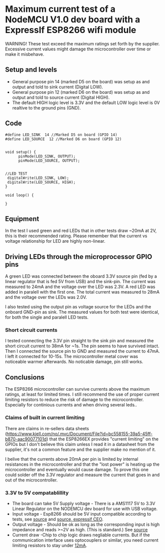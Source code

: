# Maximum current test of a NodeMCU V1.0 dev board with a ExpressIf ESP8266 wifi module

WARNING! These test exceed the maximum ratings set forth by the supplier.
Excessive current values might damage the microcontroller over time or make it misbehave.

## Setup and levels
* General purpose pin 14 (marked D5 on the board) was setup as and output and told to sink current (Digital LOW).
* General purpose pin 12 (marked D6 on the board) was setup as and output and told to source current (Digital HIGH).
* The default HIGH logic level is 3.3V and the default LOW logic level is 0V realtive to the ground pins (GND).

## Code

```
#define LED_SINK  14 //Marked D5 on board (GPIO 14)
#define LED_SOURCE  12 //Marked D6 on board (GPIO 12)


void setup() {
      pinMode(LED_SINK, OUTPUT);
      pinMode(LED_SOURCE, OUTPUT);
      

//LED TEST
 digitalWrite(LED_SINK, LOW);
 digitalWrite(LED_SOURCE, HIGH);
}

void loop() {

}
```

## Equipment
In the test I used green and red LEDs that in other tests draw ~20mA at 2V, this is their recommended rating. 
Please remember that the current vs voltage relationship for LED are highly non-linear.

## Driving LEDs through the microprocessor GPIO pins
A green LED was connected between the oboard 3.3V source pin (fed by a linear regulator that is fed 5V from USB) and the sink-pin.
The current was measured to 24mA and the voltage over the LED was 2.3V.
A red LED was added in paralell with the first one.
The total current was measured to 28mA and the voltage over the LEDs was 2.0V.

I also tested using the output pin as voltage source for the LEDs and the onboard GND-pin as sink.
The measured values for both test were identical, for both the single and paralell LED tests.

### Short circuit currents 
I tested connecting the 3.3V pin straight to the sink pin and measured the short circuit current to 38mA for ~1s. The pin seems to have survived intact. 
Then I connected the source pin to GND and measured the current to 47mA. I left it connected for 10-15s. The microcontroller metal cover was noticeable warmer afterwards. No noticable damage, pin still works.

## Conclusions
The ESP8266 microcontroller can survive currents above the maximum ratings, at least for limited times. 
I still recommend the use of proper current limiting resistors to reduce the risk of damage to the microcontroller. Especially for continious currents and when driving several leds.. 

### Claims of built in current limiting
There are claims in re-sellers data sheets (https://www.kjell.com/no/.mvc/Document/File?id=bc558155-39a5-45ff-b870-aac90077101d) that the ESP8266EX provides "current limiting" on the GPIOs but I don't believe this claim unless I read it in a datasheet from the supplier, it's not a common feature and the supplier make no mention of it.

I belive that the currents above 20mA per pin is limited by internal resistances in the microcontroller and that the "lost power" is heating up the microcontroller and eventually would cause damage.
To prove this one could solder off the 3.3V regulator and measure the current that goes in and out of the microcontroller. 


### 3.3V to 5V compatablillity
* The board can take 5V Supply voltage - There is a AMS1117 5V to 3.3V Linear Regulator on the NODEMCU dev board for use with USB voltage. 
* Input voltage - Esp8266 should be 5V input compatible according to tests, see [source](https://hackaday.com/2016/07/28/ask-hackaday-is-the-esp8266-5v-tolerant/) and [source, expressif CEO](https://www.facebook.com/groups/1499045113679103/permalink/1731855033731442/?hc_location=ufi). 
* Output voltage - Should be ok as long as the corresponding input is high impedance and reads >~2V as high. (This is standard.) See [source](https://learn.sparkfun.com/tutorials/logic-levels/ttl-logic-levels)
* Current draw -Chip to chip logic draws negliable currents. But if the communication interface uses optocouplers or similar, you need current limiting resistors to stay under [12mA](https://www.espressif.com/sites/default/files/documentation/0a-esp8266ex_datasheet_en.pdf).
